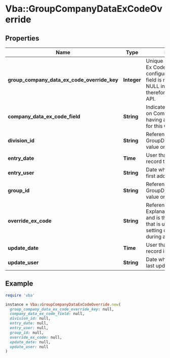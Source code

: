 # Vba::GroupCompanyDataExCodeOverride

## Properties

| Name | Type | Description | Notes |
| ---- | ---- | ----------- | ----- |
| **group_company_data_ex_code_override_key** | **Integer** | Unique identifier for each Ex Code override configuration. Note: This field is marked as NOT NULL in the database and therefore required by the API. |  |
| **company_data_ex_code_field** | **String** | Indicates the Ex_Code field on CompanyData that is having an override applied for this Group/Division. |  |
| **division_id** | **String** | References GroupDivision.Division_ID value on the parent record. | [optional] |
| **entry_date** | **Time** | User that first added the record to the system. | [optional] |
| **entry_user** | **String** | Date when the record was first added to the system. | [optional] |
| **group_id** | **String** | References GroupDivision.Group_ID value on the parent record. |  |
| **override_ex_code** | **String** | References ExplanationCodes.Ex_Code and is the override value that is used instead of the setting on CompanyData during adjudication. | [optional] |
| **update_date** | **Time** | User that last updated the record in the system. | [optional] |
| **update_user** | **String** | Date when the record was last updated in the system. | [optional] |

## Example

```ruby
require 'vba'

instance = Vba::GroupCompanyDataExCodeOverride.new(
  group_company_data_ex_code_override_key: null,
  company_data_ex_code_field: null,
  division_id: null,
  entry_date: null,
  entry_user: null,
  group_id: null,
  override_ex_code: null,
  update_date: null,
  update_user: null
)
```

